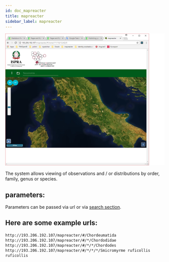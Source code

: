 ```yaml
---
id: doc_mapreacter
title: mapreacter
sidebar_label: mapreacter
---
```


![mapreacter.png](assets/mapreacter.png)

The system allows viewing of observations and / or distributions by order, family, genus or species.

## parameters:

Parameters can be passed via url or via [search section](doc_search.md).

## Here are some example urls:

```
http://193.206.192.107/mapreacter/#/Chordeumatida
http://193.206.192.107/mapreacter/#/*/Chordodidae
http://193.206.192.107/mapreacter/#/*/*/Chordodes
http://193.206.192.107/mapreacter/#/*/*/*/Smicromyrme ruficollis ruficollis
```







